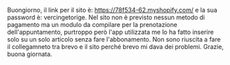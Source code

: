 Buongiorno,
il link per il sito è: https://78f534-62.myshopify.com/ e la sua password è: vercingetorige.
Nel sito non è previsto nessun metodo di pagamento ma un modulo da compilare per la prenotazione dell'appuntamento, purtroppo però l'app utilizzata me lo ha fatto inserire solo su un solo articolo senza fare l'abbonamento.
Non sono riuscita a fare il collegamneto tra brevo e il sito perché brevo mi dava dei problemi.
Grazie, buona giornata.
